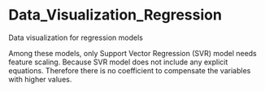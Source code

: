 # Data_Visualization_Regression
Data visualization for regression models

Among these models, only Support Vector Regression (SVR) model needs feature scaling. Because  SVR model does not include any explicit equations. Therefore there is no coefficient to compensate the variables with higher values. 
